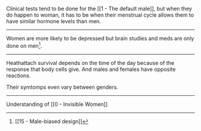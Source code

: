 Clinical tests tend to be done for the [[1 - The default male]], but when they do happen to woman, it has to be when their menstrual cycle allows them to have similar hormone levels than men.

---

Women are more likely to be depressed but brain studies and meds are only done on men[^1].

---

Heathattach survival depends on the time of the day because of the response that body cells give. And males and females have opposite reactions.

Their symtomps even vary between genders.

---

Understanding of [[0 - Invisible Women]]

[^1]: [[15 - Male-biased design]]